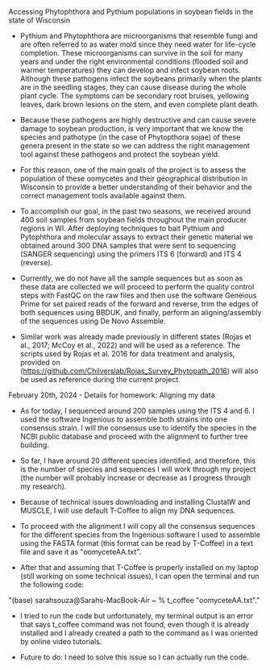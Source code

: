 Accessing Phytophthora and Pythium populations in soybean fields in the state of Wisconsin

* Pythium and Phytophthora are microorganisms that resemble fungi and are often referred to as water mold since they need water for life-cycle completion. These microorganisms can survive in the soil for many years and under the right environmental conditions (flooded soil and warmer temperatures) they can develop and infect soybean roots. Although these pathogens infect the soybeans primarily when the plants are in the seedling stages, they can cause disease during the whole plant cycle. The symptoms can be secondary root bruises, yellowing leaves, dark brown lesions on the stem, and even complete plant death. 

* Because these pathogens are highly destructive and can cause severe damage to soybean production, is very important that we know the species and pathotype (in the case of Phytopthora sojae) of these genera present in the state so we can address the right management tool against these pathogens and protect the soybean yield. 

* For this reason, one of the main goals of the project is to assess the population of these oomycetes and their geographical distribution in Wisconsin to provide a better understanding of their behavior and the correct management tools available against them. 

* To accomplish our goal, in the past two seasons, we received around 400 soil samples from soybean fields throughout the main producer regions in WI. After deploying techniques to bait Pythium and Pytophthora and molecular assays to extract their genetic material we obtained around 300 DNA samples that were sent to sequencing (SANGER sequencing) using the primers ITS 6 (forward) and ITS 4 (reverse). 

 
* Currently, we do not have all the sample sequences but as soon as these data are collected we will proceed to perform the quality control steps with FastQC on the raw files and then use the software Geneious Prime for set paired reads of the forward and reverse, trim the edges of both sequences using BBDUK, and finally, perform an aligning/assembly of the sequences using De Novo Assemble. 

* Similar work was already made previously in different states (Rojas et al., 2017; McCoy et al., 2022) and will be used as a reference. The scripts used by Rojas et al. 2016 for data treatment and analysis, provided on (https://github.com/Chilverslab/Rojas_Survey_Phytopath_2016) will also be used as reference during the current project.



February 20th, 2024 - Details for homework: Aligning my data 


* As for today, I sequenced around 200 samples using the ITS 4 and 6. I used the software Ingenious to assemble both strains into one consensus strain. I will the consensus use to identify the species in the NCBI public database and proceed with the alignment to further tree building. 

* So far, I have around 20 different species identified, and therefore, this is the number of species and sequences I will work through my project (the number will probably increase or decrease as I progress through my research). 
 
* Because of technical issues downloading and installing ClustalW and MUSCLE, I will use default T-Coffee to align my DNA sequences. 

* To proceed with the alignment I will copy all the consensus sequences for the different species from the Ingenious software I used to assemble using the FASTA format (this format can be read by T-Coffee) in a text file and save it as "oomyceteAA.txt". 

* After that and assuming that T-Coffee is properly installed on my laptop (still working on some technical issues), I can open the terminal and run the following code: 


"(base) sarahsouza@Sarahs-MacBook-Air ~ % t_coffee "oomyceteAA.txt"."


* I tried to run the code but unfortunately, my terminal output is an error that says t_coffee command was not found, even though it is already installed and I already created a path to the command as I was oriented by online video tutorials. 

* Future to do: I need to solve this issue so I can actually run the code. 
